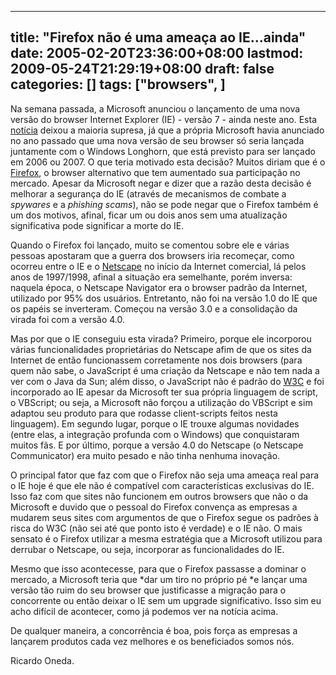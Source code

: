 
---
title: "Firefox não é uma ameaça ao IE...ainda"
date: 2005-02-20T23:36:00+08:00
lastmod: 2009-05-24T21:29:19+08:00
draft: false
categories: []
tags: ["browsers", ]
---


Na semana passada, a Microsoft anunciou o lançamento de uma nova versão do browser Internet Explorer (IE) - versão 7 - ainda neste ano. Esta [notícia](http://news.zdnet.com/2100-9588_22-5577263.html "Next IE divorced from new Windows") deixou a maioria supresa, já que a própria Microsoft havia anunciado no ano passado que uma nova versão de seu browser só seria lançada juntamente com o Windows Longhorn, que está previsto para ser lançado em 2006 ou 2007. O que teria motivado esta decisão? Muitos diriam que é o [Firefox](http://www.mozilla.org/products/firefox/ "Firefox"), o browser alternativo que tem aumentado sua participação no mercado. Apesar da Microsoft negar e dizer que a razão desta decisão é melhorar a segurança do IE (através de mecanismos de combate a *spywares* e a *phishing scams*), não se pode negar que o Firefox também é um dos motivos, afinal, ficar um ou dois anos sem uma atualização significativa pode significar a morte do IE.  

Quando o Firefox foi lançado, muito se comentou sobre ele e várias pessoas apostaram que a guerra dos browsers iria recomeçar, como ocorreu entre o IE e o [Netscape](http://www.netscape.com/ "Netscape") no início da Internet comercial, lá pelos anos de 1997/1998, afinal a situação era semelhante, porém inversa: naquela época, o Netscape Navigator era o browser padrão da Internet, utilizado por 95% dos usuários. Entretanto, não foi na versão 1.0 do IE que os papéis se inverteram. Começou na versão 3.0 e a consolidação da virada foi com a versão 4.0.   

Mas por que o IE conseguiu esta virada? Primeiro, porque ele incorporou várias funcionalidades proprietárias do Netscape afim de que os sites da Internet de então funcionassem corretamente nos dois browsers (para quem não sabe, o JavaScript é uma criação da Netscape e não tem nada a ver com o Java da Sun; além disso, o JavaScript não é padrão do [W3C](http://www.w3c.org/ "World Wide Web Consortium") e foi incorporado ao IE apesar da Microsoft ter sua própria linguagem de script, o VBScript; ou seja, a Microsoft não forçou a utilização do VBScript e sim adaptou seu produto para que rodasse client-scripts feitos nesta linguagem). Em segundo lugar, porque o IE trouxe algumas novidades (entre elas, a integração profunda com o Windows) que conquistaram muitos fãs. E por último, porque a versão 4.0 do Netscape (o Netscape Communicator) era muito pesado e não tinha nenhuma inovação.  

O principal fator que faz com que o Firefox não seja uma ameaça real para o IE hoje é que ele não é compatível com características exclusivas do IE. Isso faz com que sites não funcionem em outros browsers que não o da Microsoft e duvido que o pessoal do Firefox convença as empresas a mudarem seus sites com argumentos de que o Firefox segue os padrões à risca do W3C (não sei até que ponto isto é verdade) e o IE não. O mais sensato é o Firefox utilizar a mesma estratégia que a Microsoft utilizou para derrubar o Netscape, ou seja, incorporar as funcionalidades do IE.  

Mesmo que isso acontecesse, para que o Firefox passasse a dominar o mercado, a Microsoft teria que *dar um tiro no próprio pé *e lançar uma versão tão ruim do seu browser que justificasse a migração para o concorrente ou então deixar o IE sem um upgrade significativo. Isso sim eu acho difícil de acontecer, como já podemos ver na notícia acima.  

De qualquer maneira, a concorrência é boa, pois força as empresas a lançarem produtos cada vez melhores e os beneficiados somos nós.  

Ricardo Oneda.  

